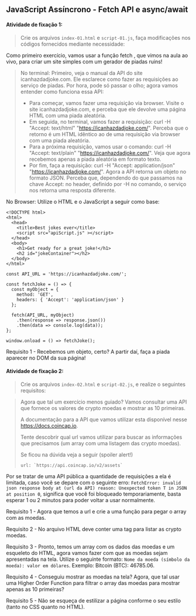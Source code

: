 ## JavaScript Assíncrono - Fetch API e async/await

####  Atividade de fixação 1:
> Crie os arquivos `index-01.html` e `script-01.js`, faça modificações nos códigos fornecidos mediante necessidade:

Como primeiro exercício, vamos usar a função fetch , que vimos na aula ao vivo, para criar um site simples com um gerador de piadas ruins! 

> No terminal: 
> Primeiro, veja o manual da API do site icanhazdadjoke.com. Ele esclarece como fazer as requisições ao serviço de piadas. Por hora, pode só passar o olho; agora vamos entender como funciona essa API:
> * Para começar, vamos fazer uma requisição via browser. Visite o site icanhazdadjoke.com, e perceba que ele devolve uma página HTML com uma piada aleatória.
> * Em seguida, no terminal, vamos fazer a requisição: curl -H "Accept: text/html" "https://icanhazdadjoke.com/". Perceba que o retorno é um HTML idêntico ao de uma requisição via browser com uma piada aleatória.
> * Para a próxima requisição, vamos usar o comando: curl -H "Accept: text/plain" "https://icanhazdadjoke.com/". Veja que agora recebemos apenas a piada aleatória em formato texto.
> * Por fim, faça a requisição: curl -H "Accept: application/json" "https://icanhazdadjoke.com/". Agora a API retorna um objeto no formato JSON. Perceba que, dependendo do que passamos na chave Accept: no header, definido por -H no comando, o serviço nos retorna uma resposta diferente.

No Browser: 
Utilize o HTML e o JavaScript a seguir como base: 

```
<!DOCTYPE html>
<html>
  <head>
    <title>Best jokes ever</title>
    <script src="apiScript.js" ></script>
  </head>
  <body>
    <h1>Get ready for a great joke!</h1>
    <h2 id="jokeContainer"></h2>
  </body>
</html>
```

```  
const API_URL = 'https://icanhazdadjoke.com/';

const fetchJoke = () => {
  const myObject = {
    method: 'GET',
    headers: { 'Accept': 'application/json' }
  };

  fetch(API_URL, myObject)
    .then(response => response.json())
    .then(data => console.log(data));
};

window.onload = () => fetchJoke();
```

Requisito 1 - Recebemos um objeto, certo? A partir daí, faça a piada aparecer no DOM da sua página!


####  Atividade de fixação 2:
> Crie os arquivos `index-02.html` e `script-02.js`,  e realize o seguintes requisitos:

> Agora que tal um exercício menos guiado? Vamos consultar uma API que fornece os valores de crypto moedas e mostrar as 10 primeiras.
> 
> A documentação para a API que vamos utilizar esta disponível nesse https://docs.coincap.io.
> 
> Tente descobrir qual url vamos utilizar para buscar as informações que precisamos (um array com uma listagem das crypto moedas).
> 
> Se ficou na dúvida veja a seguir (spoiler alert!)
> 
> ```
> url: `https://api.coincap.io/v2/assets`
> ```

Por se tratar de uma API pública a quantidade de requisições a ela é limitada, caso você se depare com o seguinte erro: `FetchError: invalid json response body at (url da API) reason: Unexpected token T in JSON at position 0`, significa que você foi bloqueado temporariamente, basta esperar 1 ou 2 minutos para poder voltar a usar normalmente.

Requisito 1 - Agora que temos a url e crie a uma função para pegar o array com as moedas.

Requisito 2 - No arquivo HTML deve conter uma tag para listar as crypto moedas.

Requisito 3 - Pronto, temos um array com os dados das moedas e um esqueleto do HTML, agora vamos fazer com que as moedas sejam apresentadas na tela. Utilize o seguinte formato: `Nome da moeda (símbolo da moeda): valor em dólares`. Exemplo: Bitcoin (BTC): 46785.06.

Requisito 4 - Conseguiu mostrar as moedas na tela? Agora, que tal usar uma Higher Order Function para filtrar o array das moedas para mostrar apenas as 10 primeiras?

Requisito 5 - Não se esqueça de estilizar a página conforme o seu estilo (tanto no CSS quanto no HTML).





